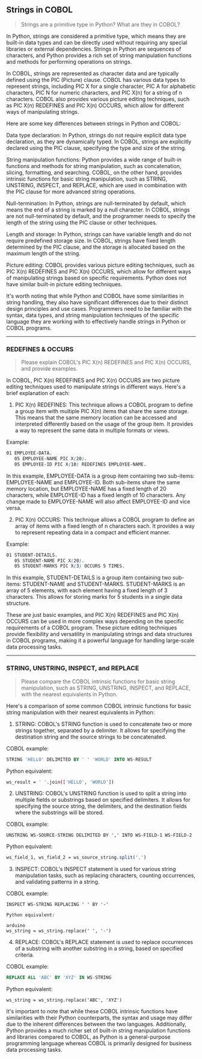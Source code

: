 ## Strings in COBOL 

> Strings are a primitive type in Python? What are they in COBOL?  

In Python, strings are considered a primitive type, which means they are built-in data types 
and can be directly used without requiring any special libraries or external dependencies. 
Strings in Python are sequences of characters, and Python provides a rich set of string manipulation 
functions and methods for performing operations on strings.

In COBOL, strings are represented as character data and are typically defined using the PIC (Picture) clause. 
COBOL has various data types to represent strings, including PIC X for a single character, 
PIC A for alphabetic characters, PIC N for numeric characters, and PIC X(n) for a string of n characters. 
COBOL also provides various picture editing techniques, such as PIC X(n) REDEFINES and PIC X(n) OCCURS, 
which allow for different ways of manipulating strings.

Here are some key differences between strings in Python and COBOL:

Data type declaration: In Python, strings do not require explicit data type declaration, 
as they are dynamically typed. In COBOL, strings are explicitly declared using the PIC clause, specifying the type and size of the string.

String manipulation functions: Python provides a wide range of built-in functions and methods for string manipulation, 
such as concatenation, slicing, formatting, and searching. COBOL, on the other hand, provides intrinsic functions for basic string manipulation, 
such as STRING, UNSTRING, INSPECT, and REPLACE, which are used in combination with the PIC clause for more advanced string operations.

Null-termination: In Python, strings are null-terminated by default, which means the end of 
a string is marked by a null character. In COBOL, strings are not null-terminated by default, 
and the programmer needs to specify the length of the string using the PIC clause or other techniques.

Length and storage: In Python, strings can have variable length and do not require predefined 
storage size. In COBOL, strings have fixed length determined by the PIC clause, and the storage is allocated based on the maximum length of the string.

Picture editing: COBOL provides various picture editing techniques, such as PIC X(n) REDEFINES 
and PIC X(n) OCCURS, which allow for different ways of manipulating strings based on specific requirements. 
Python does not have similar built-in picture editing techniques.

It's worth noting that while Python and COBOL have some similarities in string handling, 
they also have significant differences due to their distinct design principles and use cases. 
Programmers need to be familiar with the syntax, data types, and string manipulation techniques 
of the specific language they are working with to effectively handle strings in Python or COBOL programs.

---
### REDEFINES & OCCURS

> Please explain COBOL's  PIC X(n) REDEFINES and PIC X(n) OCCURS,  and provide examples.

In COBOL, PIC X(n) REDEFINES and PIC X(n) OCCURS are two picture editing techniques used to manipulate 
strings in different ways. Here's a brief explanation of each:

1. PIC X(n) REDEFINES: This technique allows a COBOL program to define a group item with multiple PIC X(n) 
items that share the same storage. This means that the same memory location can be accessed and interpreted 
differently based on the usage of the group item. It provides a way to represent the same data in multiple formats or views.

Example:

```scss
01 EMPLOYEE-DATA.
   05 EMPLOYEE-NAME PIC X(20).
   05 EMPLOYEE-ID PIC X(10) REDEFINES EMPLOYEE-NAME.
```

In this example, EMPLOYEE-DATA is a group item containing two sub-items: EMPLOYEE-NAME and EMPLOYEE-ID. Both sub-items share 
the same memory location, but EMPLOYEE-NAME has a fixed length of 20 characters, while EMPLOYEE-ID has a fixed length of 10 characters. 
Any change made to EMPLOYEE-NAME will also affect EMPLOYEE-ID and vice versa.

2. PIC X(n) OCCURS: This technique allows a COBOL program to define an array of items with a fixed length of n characters each. 
It provides a way to represent repeating data in a compact and efficient manner.

Example:

```scss
01 STUDENT-DETAILS.
   05 STUDENT-NAME PIC X(20).
   05 STUDENT-MARKS PIC X(3) OCCURS 5 TIMES.
```
   
In this example, STUDENT-DETAILS is a group item containing two sub-items: STUDENT-NAME and STUDENT-MARKS. STUDENT-MARKS is an array of 5 elements, with each element having a fixed length of 3 characters. This allows for storing marks for 5 students in a single data structure.

These are just basic examples, and PIC X(n) REDEFINES and PIC X(n) OCCURS can be used in more complex ways depending on the specific requirements of a COBOL program. These picture editing techniques provide flexibility and versatility in manipulating strings and data structures in COBOL programs, making it a powerful language for handling large-scale data processing tasks.

---
### STRING, UNSTRING, INSPECT, and REPLACE

> Please compare the COBOL  intrinsic functions for basic string manipulation, such as STRING, UNSTRING, INSPECT, and REPLACE, with the nearest equivalents in Python. 

Here's a comparison of some common COBOL intrinsic functions for basic string manipulation with their nearest equivalents in Python:

1. STRING: COBOL's STRING function is used to concatenate two or more strings together, separated by a delimiter. It allows for specifying the destination string and the source strings to be concatenated.

COBOL example:

```sql
STRING 'HELLO' DELIMITED BY ' ' 'WORLD' INTO WS-RESULT
```

Python equivalent:

```bash
ws_result = ' '.join(['HELLO', 'WORLD'])
```

2. UNSTRING: COBOL's UNSTRING function is used to split a string into multiple fields or substrings based on specified delimiters. It allows for specifying the source string, the delimiters, and the destination fields where the substrings will be stored.

COBOL example:

```vbnet
UNSTRING WS-SOURCE-STRING DELIMITED BY ',' INTO WS-FIELD-1 WS-FIELD-2
```

Python equivalent:

```perl
ws_field_1, ws_field_2 = ws_source_string.split(',')
```

3. INSPECT: COBOL's INSPECT statement is used for various string manipulation tasks, such as replacing characters, counting occurrences, and validating patterns in a string.

COBOL example:

```arduino
INSPECT WS-STRING REPLACING ' ' BY '-'

Python equivalent:

arduino
ws_string = ws_string.replace(' ', '-')
```

4. REPLACE: COBOL's REPLACE statement is used to replace occurrences of a substring with another substring in a string, based on specified criteria.

COBOL example:

```sql
REPLACE ALL 'ABC' BY 'XYZ' IN WS-STRING
```

Python equivalent:

```arduino
ws_string = ws_string.replace('ABC', 'XYZ')
```

It's important to note that while these COBOL intrinsic functions have similarities with their Python counterparts, 
the syntax and usage may differ due to the inherent differences between the two languages. 
Additionally, Python provides a much richer set of built-in string manipulation functions 
and libraries compared to COBOL, as Python is a general-purpose programming language whereas 
COBOL is primarily designed for business data processing tasks.




